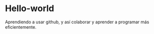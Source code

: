 # Hello-world
Aprendiendo a usar github, y así colaborar y aprender a programar más eficientemente. 
